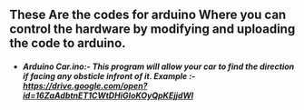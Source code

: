 ## These Are the codes for arduino Where you can control the hardware by modifying and uploading the code to arduino.


* ##### *Arduino Car.ino*:- This program will allow your car to find the direction if facing any obsticle infront of it. Example :- https://drive.google.com/open?id=16ZaAdbtnET1CWtDHiGIoKOyQpKEjjdWl
